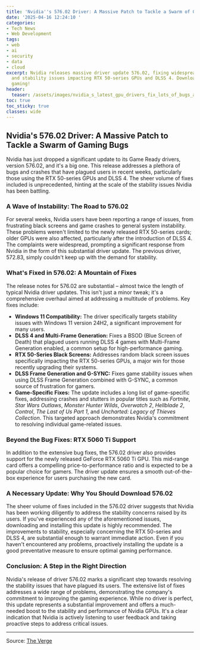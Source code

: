 ```yaml
---
title: 'Nvidia''s 576.02 Driver: A Massive Patch to Tackle a Swarm of Gaming Bugs'
date: '2025-04-16 12:24:10 '
categories:
- Tech News
- Web Development
tags:
- web
- ai
- security
- data
- cloud
excerpt: Nvidia releases massive driver update 576.02, fixing widespread bugs, crashes,
  and stability issues impacting RTX 50-series GPUs and DLSS 4. Download now for smoother
  gaming!
header:
  teaser: /assets/images/nvidia_s_latest_gpu_drivers_fix_lots_of_bugs_and_c_20250416122409.jpg
toc: true
toc_sticky: true
classes: wide
---
```


## Nvidia's 576.02 Driver: A Massive Patch to Tackle a Swarm of Gaming Bugs

Nvidia has just dropped a significant update to its Game Ready drivers, version 576.02, and it's a big one.  This release addresses a plethora of bugs and crashes that have plagued users in recent weeks, particularly those using the RTX 50-series GPUs and DLSS 4.  The sheer volume of fixes included is unprecedented, hinting at the scale of the stability issues Nvidia has been battling.

### A Wave of Instability:  The Road to 576.02

For several weeks, Nvidia users have been reporting a range of issues, from frustrating black screens and game crashes to general system instability. These problems weren't limited to the newly released RTX 50-series cards; older GPUs were also affected, particularly after the introduction of DLSS 4.  The complaints were widespread, prompting a significant response from Nvidia in the form of this substantial driver update.  The previous driver, 572.83, simply couldn't keep up with the demand for stability.

### What's Fixed in 576.02: A Mountain of Fixes

The release notes for 576.02 are substantial – almost twice the length of typical Nvidia driver updates.  This isn't just a minor tweak; it's a comprehensive overhaul aimed at addressing a multitude of problems.  Key fixes include:

* **Windows 11 Compatibility:**  The driver specifically targets stability issues with Windows 11 version 24H2, a significant improvement for many users.
* **DLSS 4 and Multi-Frame Generation:**  Fixes a BSOD (Blue Screen of Death) that plagued users running DLSS 4 games with Multi-Frame Generation enabled, a common setup for high-performance gaming.
* **RTX 50-Series Black Screens:**  Addresses random black screen issues specifically impacting the RTX 50-series GPUs, a major win for those recently upgrading their systems.
* **DLSS Frame Generation and G-SYNC:**  Fixes game stability issues when using DLSS Frame Generation combined with G-SYNC, a common source of frustration for gamers.
* **Game-Specific Fixes:** The update includes a long list of game-specific fixes, addressing crashes and stutters in popular titles such as *Fortnite*, *Star Wars Outlaws*, *Monster Hunter Wilds*, *Overwatch 2*, *Hellblade 2*, *Control*, *The Last of Us Part 1*, and *Uncharted: Legacy of Thieves Collection*.  This targeted approach demonstrates Nvidia's commitment to resolving individual game-related issues.

### Beyond the Bug Fixes:  RTX 5060 Ti Support

In addition to the extensive bug fixes, the 576.02 driver also provides support for the newly released GeForce RTX 5060 Ti GPU. This mid-range card offers a compelling price-to-performance ratio and is expected to be a popular choice for gamers.  The driver update ensures a smooth out-of-the-box experience for users purchasing the new card.

###  A Necessary Update:  Why You Should Download 576.02

The sheer volume of fixes included in the 576.02 driver suggests that Nvidia has been working diligently to address the stability concerns raised by its users.  If you've experienced any of the aforementioned issues, downloading and installing this update is highly recommended.  The improvements to stability, especially concerning the RTX 50-series and DLSS 4, are substantial enough to warrant immediate action.  Even if you haven't encountered any problems, proactively installing the update is a good preventative measure to ensure optimal gaming performance.

###  Conclusion:  A Step in the Right Direction

Nvidia's release of driver 576.02 marks a significant step towards resolving the stability issues that have plagued its users. The extensive list of fixes addresses a wide range of problems, demonstrating the company's commitment to improving the gaming experience.  While no driver is perfect, this update represents a substantial improvement and offers a much-needed boost to the stability and performance of Nvidia GPUs.  It's a clear indication that Nvidia is actively listening to user feedback and taking proactive steps to address critical issues.

---

Source: [The Verge](https://www.theverge.com/news/649599/nvidia-driver-576-02-bug-fixes-crashes-download-game-ready)